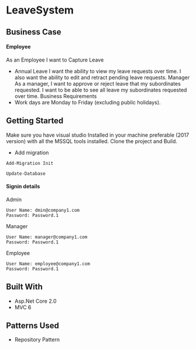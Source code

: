 # LeaveSystem

## Business Case
#### Employee
As an Employee I want to Capture Leave
* Annual Leave 
I want the ability to view my leave requests over time. I also want the ability to edit and retract pending leave requests.
Manager
As a manager, I want to approve or reject leave that my subordinates requested. I want to be able to see all leave my subordinates requested over time. 
Business Requirements
*	Work days are Monday to Friday (excluding public holidays).


## Getting Started

Make sure you have visual studio Installed in your machine preferable (2017 version) with all the MSSQL tools installed.
Clone the project and Build.
* Add migration 
```
Add-Migration Init
```
```
Update-Database
```


#### Signin details

Admin
```
User Name: dmin@company1.com
Password: Password.1
```
Manager

```
User Name: manager@company1.com
Password: Password.1
```
Employee
```
User Name: employee@company1.com
Password: Password.1
```

## Built With

* Asp.Net Core 2.0
* MVC 6

## Patterns Used

* Repository Pattern
